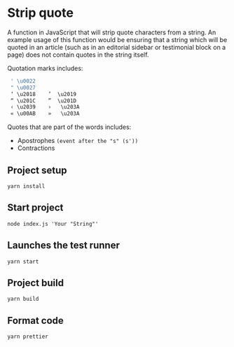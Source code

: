  # Strip quote
A function in JavaScript that will strip quote characters from a string. An example usage of this function would be ensuring that a string which will be quoted in an article (such as in an editorial sidebar or testimonial block on a page) does not contain quotes in the string itself.

Quotation marks includes:
```js
 ' \u0022
 " \u0027
 ‘ \u2018    ’  \u2019
 “ \u201C    ”  \u201D
 ‹ \u2039    ›   \u203A
 « \u00AB    »   \u203A
```

Quotes that are part of the words includes:
 - Apostrophes `(event after the "s" (s'))`
 - Contractions


## Project setup
```
yarn install
```
## Start project
```
node index.js 'Your "String"'
```
## Launches the test runner
```
yarn start
```
## Project build
```
yarn build
```
## Format code
```
yarn prettier
```